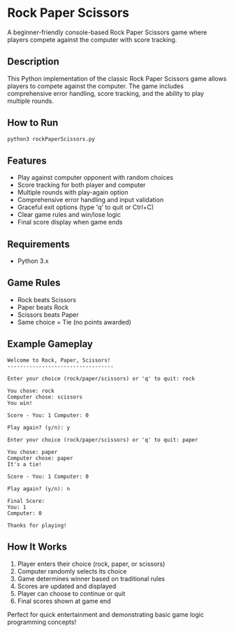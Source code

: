 # Rock Paper Scissors

A beginner-friendly console-based Rock Paper Scissors game where players compete against the computer with score tracking.

## Description

This Python implementation of the classic Rock Paper Scissors game allows players to compete against the computer. The game includes comprehensive error handling, score tracking, and the ability to play multiple rounds.

## How to Run

```bash
python3 rockPaperScissors.py
```

## Features

- Play against computer opponent with random choices
- Score tracking for both player and computer
- Multiple rounds with play-again option
- Comprehensive error handling and input validation
- Graceful exit options (type 'q' to quit or Ctrl+C)
- Clear game rules and win/lose logic
- Final score display when game ends

## Requirements

- Python 3.x

## Game Rules

- Rock beats Scissors
- Paper beats Rock  
- Scissors beats Paper
- Same choice = Tie (no points awarded)

## Example Gameplay

```
Welcome to Rock, Paper, Scissors!
----------------------------------

Enter your choice (rock/paper/scissors) or 'q' to quit: rock

You chose: rock
Computer chose: scissors
You win!

Score - You: 1 Computer: 0

Play again? (y/n): y

Enter your choice (rock/paper/scissors) or 'q' to quit: paper

You chose: paper
Computer chose: paper
It's a tie!

Score - You: 1 Computer: 0

Play again? (y/n): n

Final Score:
You: 1
Computer: 0

Thanks for playing!
```

## How It Works

1. Player enters their choice (rock, paper, or scissors)
2. Computer randomly selects its choice
3. Game determines winner based on traditional rules
4. Scores are updated and displayed
5. Player can choose to continue or quit
6. Final scores shown at game end

Perfect for quick entertainment and demonstrating basic game logic programming concepts!